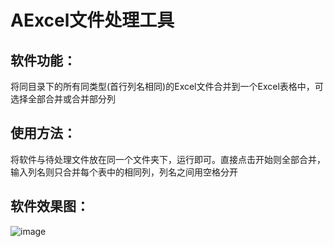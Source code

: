 # AExcel文件处理工具

## 软件功能：

将同目录下的所有同类型(首行列名相同)的Excel文件合并到一个Excel表格中，可选择全部合并或合并部分列

## 使用方法：
将软件与待处理文件放在同一个文件夹下，运行即可。直接点击开始则全部合并，输入列名则只合并每个表中的相同列，列名之间用空格分开

## 软件效果图：
![image](https://github.com/xylon666/Xylon_Code/blob/master/Image/2.png)
